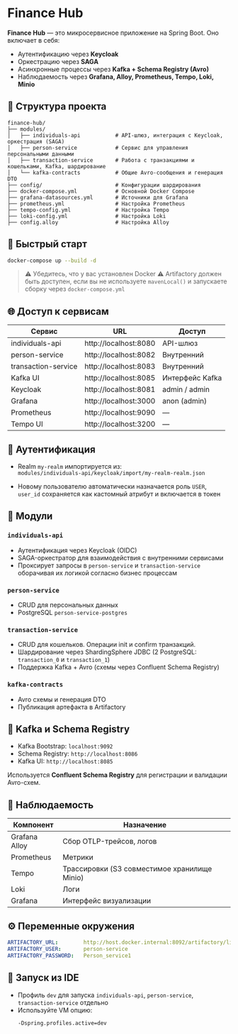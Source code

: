 # Finance Hub

**Finance Hub** — это микросервисное приложение на Spring Boot. Оно включает в себя:

- Аутентификацию через **Keycloak**
- Оркестрацию через **SAGA**
- Асинхронные процессы через **Kafka + Schema Registry (Avro)**
- Наблюдаемость через **Grafana, Alloy, Prometheus, Tempo, Loki, Minio**

## 🧭 Структура проекта

```
finance-hub/
├── modules/
│   ├── individuals-api           # API-шлюз, интеграция с Keycloak, оркестрация (SAGA)
│   ├── person-service            # Сервис для управления персональными данными
│   ├── transaction-service       # Работа с транзакциями и кошельками, Kafka, шардирование
│   └── kafka-contracts           # Общие Avro-сообщения и генерация DTO
├── config/                       # Конфигурации шардирования
├── docker-compose.yml            # Основной Docker Compose
├── grafana-datasources.yml       # Источники для Grafana
├── prometheus.yml                # Настройка Prometheus
├── tempo-config.yml              # Настройка Tempo
├── loki-config.yml               # Настройка Loki
├── config.alloy                  # Настройка Alloy
```

## 🚀 Быстрый старт

```bash
docker-compose up --build -d
```

> ⚠️ Убедитесь, что у вас установлен Docker
> ⚠️ Artifactory должен быть доступен, если вы не используете `mavenLocal()` и запускаете сборку через `docker-compose.yml`

## 🌐 Доступ к сервисам

| Сервис                 | URL                     | Доступ           |
|------------------------|-------------------------|------------------|
| individuals-api        | http://localhost:8080   | API-шлюз         |
| person-service         | http://localhost:8082   | Внутренний       |
| transaction-service    | http://localhost:8083   | Внутренний       |
| Kafka UI               | http://localhost:8085   | Интерфейс Kafka  |
| Keycloak               | http://localhost:8081   | admin / admin    |
| Grafana                | http://localhost:3000   | anon (admin)     |
| Prometheus             | http://localhost:9090   | —                |
| Tempo UI               | http://localhost:3200   | —                |

## 🔐 Аутентификация

- Realm `my-realm` импортируется из:  
  `modules/individuals-api/keycloak/import/my-realm-realm.json`

- Новому пользователю автоматически назначается роль `USER`,  
  `user_id` сохраняется как кастомный атрибут и включается в токен

## 🧩 Модули

### `individuals-api`
- Аутентификация через Keycloak (OIDC)
- SAGA-оркестратор для взаимодействия с внутренними сервисами
- Проксирует запросы в `person-service` и `transaction-service` оборачивая их логикой согласно бизнес процессам

### `person-service`
- CRUD для персональных данных
- PostgreSQL `person-service-postgres`

### `transaction-service`
- CRUD для кошельков. Операции init и confirm транзакций.
- Шардирование через ShardingSphere JDBC (2 PostgreSQL: `transaction_0` и `transaction_1`)
- Поддержка Kafka + Avro (схемы через Confluent Schema Registry)

### `kafka-contracts`
- Avro схемы и генерация DTO
- Публикация артефакта в Artifactory

## 📡 Kafka и Schema Registry

- Kafka Bootstrap: `localhost:9092`  
- Schema Registry: `http://localhost:8086`  
- Kafka UI: `http://localhost:8085`

Используется **Confluent Schema Registry** для регистрации и валидации Avro-схем.

## 🔭 Наблюдаемость

| Компонент      | Назначение                                   |
|----------------|----------------------------------------------|
| Grafana Alloy  | Сбор OTLP-трейсов, логов                     |
| Prometheus     | Метрики                                      |
| Tempo          | Трассировки (S3 совместимое хранилище Minio) |
| Loki           | Логи                                         |
| Grafana        | Интерфейс визуализации                       |

## ⚙️ Переменные окружения

```yaml
ARTIFACTORY_URL:        http://host.docker.internal:8092/artifactory/libs-release-local/
ARTIFACTORY_USER:       person-service
ARTIFACTORY_PASSWORD:   Person_service1
```

## 🧪 Запуск из IDE

- Профиль `dev` для запуска `individuals-api`, `person-service`, `transaction-service` отдельно
- Используйте VM опцию:  
  ```
  -Dspring.profiles.active=dev
  ```

